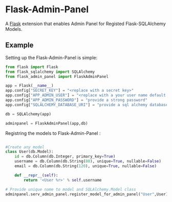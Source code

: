 # Flask-Admin-Panel
A [Flask][] extension that enables Admin Panel for Registed Flask-SQLAlchemy Models.

[Flask]: https://flask.palletsprojects.com

## Example

Setting up the Flask-Admin-Panel is simple:

```python
from flask import Flask
from flask_sqlalchemy import SQLAlchemy
from flask_admin_panel import FlaskAdminPanel

app = Flask(__name__)
app.config["SECRET_KEY"] = "<replace with a secret key>"
app.config["APP_ADMIN_USER"] = "<replace with a your user name default is admin>"
app.config["APP_ADMIN_PASSWORD"] = "provide a strong password"
app.config["SQLALCHEMY_DATABASE_URI"] = "provide a sql alchemy database uri"

db = SQLAlchemy(app)

adminpanel = FlaskAdminPanel(app,db)
```

Registring the models to Flask-Admin-Panel :
```python

#Create any model
class User(db.Model):
    id = db.Column(db.Integer, primary_key=True)
    username = db.Column(db.String(80), unique=True, nullable=False)
    email = db.Column(db.String(120), unique=True, nullable=False)

    def __repr__(self):
        return '<User %r>' % self.username

# Provide unique name to model and SQLAlchemy.Model class
adminpanel.serv_admin_panel.register_model_for_admin_panel("User",User) 
```